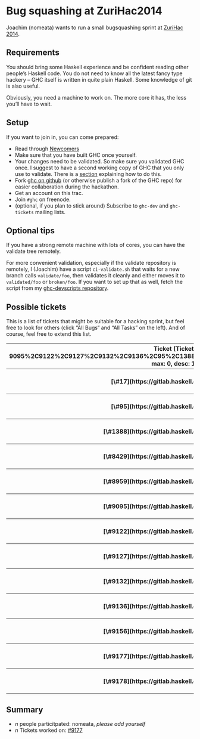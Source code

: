 # Bug squashing at ZuriHac2014


Joachim (nomeata) wants to run a small bugsquashing sprint at [ ZuriHac 2014](http://www.haskell.org/haskellwiki/ZuriHac2014/Projects). 

## Requirements


You should bring some Haskell experience and be confident reading other people’s Haskell code. You do not need to know all the latest fancy type hackery – GHC itself is written in quite plain Haskell. Some knowledge of git is also useful.


Obviously, you need a machine to work on. The more core it has, the less you’ll have to wait.

## Setup


If you want to join in, you can come prepared:

- Read through [Newcomers](newcomers)
- Make sure that you have built GHC once yourself.
- Your changes need to be validated. So make sure you validated GHC once. I suggest to have a second working copy of GHC that you only use to validate. There is a [section](working-conventions/git#workflow-with-validate) explaining how to do this.
- Fork [ ghc on github](https://github.com/ghc/ghc/) (or otherwise publish a fork of the GHC repo) for easier collaboration during the hackathon.
- Get an account on this trac.
- Join `#ghc` on freenode.
- (optional, if you plan to stick around) Subscribe to `ghc-dev` and `ghc-tickets` mailing lists.

## Optional tips


If you have a strong remote machine with lots of cores, you can have the validate tree remotely.


For more convenient validation, especially if the validate repository is remotely, I (Joachim) have a script `ci-validate.sh` that waits for a new branch calls `validate/foo`, then validates it cleanly and either moves it to `validated/foo` or `broken/foo`. If you want to set up that as well, fetch the script from my [ ghc-devscripts repository](https://github.com/nomeata/ghc-devscripts).

## Possible tickets


This is a list of tickets that might be suitable for a hacking sprint, but feel free to look for others (click “All Bugs“ and “All Tasks” on the left). And of course, feel free to extend this list.

<table><tr><th>Ticket (Ticket query: id: 9095%2C9122%2C9127%2C9132%2C9136%2C95%2C1388%2C8959%2C9156%2C17%2C9177%2C8429%2C9178, max: 0, desc: 1, order: id)</th>
<th>Summary (Ticket query: id: 9095%2C9122%2C9127%2C9132%2C9136%2C95%2C1388%2C8959%2C9156%2C17%2C9177%2C8429%2C9178, max: 0, order: summary)</th>
<th>Owner (Ticket query: id: 9095%2C9122%2C9127%2C9132%2C9136%2C95%2C1388%2C8959%2C9156%2C17%2C9177%2C8429%2C9178, max: 0, order: owner)</th>
<th>Type (Ticket query: id: 9095%2C9122%2C9127%2C9132%2C9136%2C95%2C1388%2C8959%2C9156%2C17%2C9177%2C8429%2C9178, max: 0, order: type)</th>
<th>Status (Ticket query: id: 9095%2C9122%2C9127%2C9132%2C9136%2C95%2C1388%2C8959%2C9156%2C17%2C9177%2C8429%2C9178, max: 0, order: status)</th>
<th>Priority (Ticket query: id: 9095%2C9122%2C9127%2C9132%2C9136%2C95%2C1388%2C8959%2C9156%2C17%2C9177%2C8429%2C9178, max: 0, order: priority)</th>
<th>Milestone (Ticket query: id: 9095%2C9122%2C9127%2C9132%2C9136%2C95%2C1388%2C8959%2C9156%2C17%2C9177%2C8429%2C9178, max: 0, order: milestone)</th></tr>
<tr><th>[\#17](https://gitlab.haskell.org//ghc/ghc/issues/17)</th>
<th>[Separate warnings for unused local and top-level bindings](https://gitlab.haskell.org//ghc/ghc/issues/17)</th>
<th></th>
<th>
                      
                      
                      
                      
                      
                      
                      
                      
                      feature request
                    </th>
<th>
                      
                      
                      
                      
                      
                      
                      
                      
                      closed
                    </th>
<th>
                      
                      
                      
                      
                      
                      
                      
                      
                      lowest
                    </th>
<th>[8.0.1](/trac/ghc/milestone/8.0.1)</th></tr>
<tr><th>[\#95](https://gitlab.haskell.org//ghc/ghc/issues/95)</th>
<th>[GHCi :edit command should jump to the the last error](https://gitlab.haskell.org//ghc/ghc/issues/95)</th>
<th>lortabac</th>
<th>
                      
                      
                      
                      
                      
                      
                      
                      
                      feature request
                    </th>
<th>
                      
                      
                      
                      
                      
                      
                      
                      
                      closed
                    </th>
<th>
                      
                      
                      
                      
                      
                      
                      
                      
                      normal
                    </th>
<th>[⊥](/trac/ghc/milestone/%E2%8A%A5)</th></tr>
<tr><th>[\#1388](https://gitlab.haskell.org//ghc/ghc/issues/1388)</th>
<th>[Newbie help features](https://gitlab.haskell.org//ghc/ghc/issues/1388)</th>
<th></th>
<th>
                      
                      
                      
                      
                      
                      
                      
                      
                      feature request
                    </th>
<th>
                      
                      
                      
                      
                      
                      
                      
                      
                      closed
                    </th>
<th>
                      
                      
                      
                      
                      
                      
                      
                      
                      low
                    </th>
<th>[⊥](/trac/ghc/milestone/%E2%8A%A5)</th></tr>
<tr><th>[\#8429](https://gitlab.haskell.org//ghc/ghc/issues/8429)</th>
<th>[GHC.Base.{breakpoint, breakpointCond} do nothing](https://gitlab.haskell.org//ghc/ghc/issues/8429)</th>
<th>iand675</th>
<th>
                      
                      
                      
                      
                      
                      
                      
                      
                      feature request
                    </th>
<th>
                      
                      
                      
                      
                      
                      
                      
                      
                      new
                    </th>
<th>
                      
                      
                      
                      
                      
                      
                      
                      
                      normal
                    </th>
<th></th></tr>
<tr><th>[\#8959](https://gitlab.haskell.org//ghc/ghc/issues/8959)</th>
<th>[GHCi should honour UnicodeSyntax](https://gitlab.haskell.org//ghc/ghc/issues/8959)</th>
<th></th>
<th>
                      
                      
                      
                      
                      
                      
                      
                      
                      bug
                    </th>
<th>
                      
                      
                      
                      
                      
                      
                      
                      
                      closed
                    </th>
<th>
                      
                      
                      
                      
                      
                      
                      
                      
                      low
                    </th>
<th>[8.0.1](/trac/ghc/milestone/8.0.1)</th></tr>
<tr><th>[\#9095](https://gitlab.haskell.org//ghc/ghc/issues/9095)</th>
<th>[make sdist picks up test files](https://gitlab.haskell.org//ghc/ghc/issues/9095)</th>
<th>thomie</th>
<th>
                      
                      
                      
                      
                      
                      
                      
                      
                      bug
                    </th>
<th>
                      
                      
                      
                      
                      
                      
                      
                      
                      closed
                    </th>
<th>
                      
                      
                      
                      
                      
                      
                      
                      
                      low
                    </th>
<th>[8.2.1](/trac/ghc/milestone/8.2.1)</th></tr>
<tr><th>[\#9122](https://gitlab.haskell.org//ghc/ghc/issues/9122)</th>
<th>[Make Lint check for bad uses of \`unsafeCoerce\`](https://gitlab.haskell.org//ghc/ghc/issues/9122)</th>
<th>qnikst</th>
<th>
                      
                      
                      
                      
                      
                      
                      
                      
                      bug
                    </th>
<th>
                      
                      
                      
                      
                      
                      
                      
                      
                      closed
                    </th>
<th>
                      
                      
                      
                      
                      
                      
                      
                      
                      normal
                    </th>
<th>[8.0.1](/trac/ghc/milestone/8.0.1)</th></tr>
<tr><th>[\#9127](https://gitlab.haskell.org//ghc/ghc/issues/9127)</th>
<th>[Don't warn about pattern-bindings of the form \`let !_ = rhs\`](https://gitlab.haskell.org//ghc/ghc/issues/9127)</th>
<th></th>
<th>
                      
                      
                      
                      
                      
                      
                      
                      
                      bug
                    </th>
<th>
                      
                      
                      
                      
                      
                      
                      
                      
                      closed
                    </th>
<th>
                      
                      
                      
                      
                      
                      
                      
                      
                      normal
                    </th>
<th></th></tr>
<tr><th>[\#9132](https://gitlab.haskell.org//ghc/ghc/issues/9132)</th>
<th>[takeWhile&C. still not fusible](https://gitlab.haskell.org//ghc/ghc/issues/9132)</th>
<th>skeuchel</th>
<th>
                      
                      
                      
                      
                      
                      
                      
                      
                      bug
                    </th>
<th>
                      
                      
                      
                      
                      
                      
                      
                      
                      closed
                    </th>
<th>
                      
                      
                      
                      
                      
                      
                      
                      
                      normal
                    </th>
<th>[7.10.1](/trac/ghc/milestone/7.10.1)</th></tr>
<tr><th>[\#9136](https://gitlab.haskell.org//ghc/ghc/issues/9136)</th>
<th>[Constant folding in Core could be better](https://gitlab.haskell.org//ghc/ghc/issues/9136)</th>
<th></th>
<th>
                      
                      
                      
                      
                      
                      
                      
                      
                      bug
                    </th>
<th>
                      
                      
                      
                      
                      
                      
                      
                      
                      closed
                    </th>
<th>
                      
                      
                      
                      
                      
                      
                      
                      
                      normal
                    </th>
<th>[8.6.1](/trac/ghc/milestone/8.6.1)</th></tr>
<tr><th>[\#9156](https://gitlab.haskell.org//ghc/ghc/issues/9156)</th>
<th>[Duplicate record field](https://gitlab.haskell.org//ghc/ghc/issues/9156)</th>
<th>gintas</th>
<th>
                      
                      
                      
                      
                      
                      
                      
                      
                      bug
                    </th>
<th>
                      
                      
                      
                      
                      
                      
                      
                      
                      closed
                    </th>
<th>
                      
                      
                      
                      
                      
                      
                      
                      
                      low
                    </th>
<th></th></tr>
<tr><th>[\#9177](https://gitlab.haskell.org//ghc/ghc/issues/9177)</th>
<th>[Suggest Int when user uses int](https://gitlab.haskell.org//ghc/ghc/issues/9177)</th>
<th>nomeata</th>
<th>
                      
                      
                      
                      
                      
                      
                      
                      
                      feature request
                    </th>
<th>
                      
                      
                      
                      
                      
                      
                      
                      
                      closed
                    </th>
<th>
                      
                      
                      
                      
                      
                      
                      
                      
                      normal
                    </th>
<th>[7.10.1](/trac/ghc/milestone/7.10.1)</th></tr>
<tr><th>[\#9178](https://gitlab.haskell.org//ghc/ghc/issues/9178)</th>
<th>[improve orphan instance warning](https://gitlab.haskell.org//ghc/ghc/issues/9178)</th>
<th></th>
<th>
                      
                      
                      
                      
                      
                      
                      
                      
                      task
                    </th>
<th>
                      
                      
                      
                      
                      
                      
                      
                      
                      closed
                    </th>
<th>
                      
                      
                      
                      
                      
                      
                      
                      
                      normal
                    </th>
<th></th></tr></table>

## Summary

- *n* people particitpated: nomeata, *please add yourself*
- *n* Tickets worked on: [\#9177](https://gitlab.haskell.org//ghc/ghc/issues/9177)